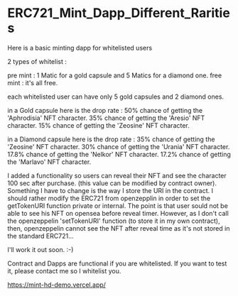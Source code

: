 # ERC721_Mint_Dapp_Different_Rarities

Here is a basic minting dapp for whitelisted users

2 types of whitelist : 

pre mint : 1 Matic for a gold capsule and 5 Matics for a diamond one.
free mint : it's all free.

each whitelisted user can have only 5 gold capsules and 2 diamond ones.

in a Gold capsule here is the drop rate :
50% chance of getting the 'Aphrodisia' NFT character.
35% chance of getting the 'Aresio' NFT character.
15% chance of getting the 'Zeosine' NFT character.

in a Diamond capsule here is the drop rate :
35% chance of getting the 'Zeosine' NFT character.
30% chance of getting the 'Urania' NFT character.
17.8% chance of getting the 'Nelkor' NFT character.
17.2% chance of getting the 'Marlavo' NFT character.

I added a functionality so users can reveal their NFT and see the character 100 sec after purchase. (this value can be modified by contract owner).
Something I have to change is the way I store the URI in the contract.
I should rather modify the ERC721 from openzepplin in order to set the getTokenURI
function private or internal. The point is that user sould not be able to see his NFT on opensea before reveal timer. However, as I don't call the 
openzeppelin 'setTokenURI' function (to store it in my own contract), then, openzeppelin cannot see the NFT after reveal time as it's not stored in 
the standard ERC721... 

I'll work it out soon. :-)

Contract and Dapps are functional if you are whitelisted. If you want to test it, please contact me so I whitelist you.

https://mint-hd-demo.vercel.app/

